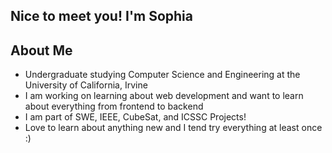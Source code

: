 ## Nice to meet you! I'm Sophia

## About Me
- Undergraduate studying Computer Science and Engineering at the University of California, Irvine
- I am working on learning about web development and want to learn about everything from frontend to backend
- I am part of SWE, IEEE, CubeSat, and ICSSC Projects!
- Love to learn about anything new and I tend try everything at least once :)
